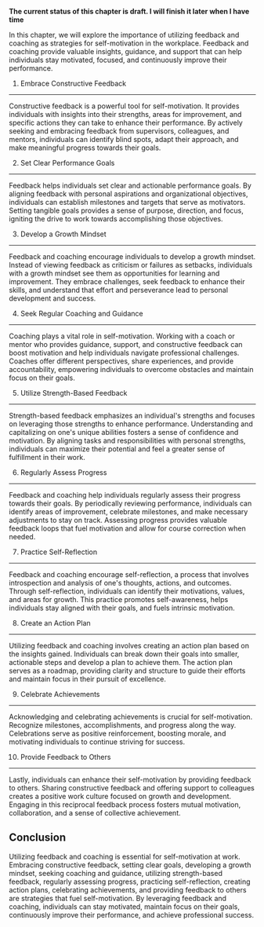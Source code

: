 **The current status of this chapter is draft. I will finish it later when I have time**

In this chapter, we will explore the importance of utilizing feedback and coaching as strategies for self-motivation in the workplace. Feedback and coaching provide valuable insights, guidance, and support that can help individuals stay motivated, focused, and continuously improve their performance.

1. Embrace Constructive Feedback
--------------------------------

Constructive feedback is a powerful tool for self-motivation. It provides individuals with insights into their strengths, areas for improvement, and specific actions they can take to enhance their performance. By actively seeking and embracing feedback from supervisors, colleagues, and mentors, individuals can identify blind spots, adapt their approach, and make meaningful progress towards their goals.

2. Set Clear Performance Goals
------------------------------

Feedback helps individuals set clear and actionable performance goals. By aligning feedback with personal aspirations and organizational objectives, individuals can establish milestones and targets that serve as motivators. Setting tangible goals provides a sense of purpose, direction, and focus, igniting the drive to work towards accomplishing those objectives.

3. Develop a Growth Mindset
---------------------------

Feedback and coaching encourage individuals to develop a growth mindset. Instead of viewing feedback as criticism or failures as setbacks, individuals with a growth mindset see them as opportunities for learning and improvement. They embrace challenges, seek feedback to enhance their skills, and understand that effort and perseverance lead to personal development and success.

4. Seek Regular Coaching and Guidance
-------------------------------------

Coaching plays a vital role in self-motivation. Working with a coach or mentor who provides guidance, support, and constructive feedback can boost motivation and help individuals navigate professional challenges. Coaches offer different perspectives, share experiences, and provide accountability, empowering individuals to overcome obstacles and maintain focus on their goals.

5. Utilize Strength-Based Feedback
----------------------------------

Strength-based feedback emphasizes an individual's strengths and focuses on leveraging those strengths to enhance performance. Understanding and capitalizing on one's unique abilities fosters a sense of confidence and motivation. By aligning tasks and responsibilities with personal strengths, individuals can maximize their potential and feel a greater sense of fulfillment in their work.

6. Regularly Assess Progress
----------------------------

Feedback and coaching help individuals regularly assess their progress towards their goals. By periodically reviewing performance, individuals can identify areas of improvement, celebrate milestones, and make necessary adjustments to stay on track. Assessing progress provides valuable feedback loops that fuel motivation and allow for course correction when needed.

7. Practice Self-Reflection
---------------------------

Feedback and coaching encourage self-reflection, a process that involves introspection and analysis of one's thoughts, actions, and outcomes. Through self-reflection, individuals can identify their motivations, values, and areas for growth. This practice promotes self-awareness, helps individuals stay aligned with their goals, and fuels intrinsic motivation.

8. Create an Action Plan
------------------------

Utilizing feedback and coaching involves creating an action plan based on the insights gained. Individuals can break down their goals into smaller, actionable steps and develop a plan to achieve them. The action plan serves as a roadmap, providing clarity and structure to guide their efforts and maintain focus in their pursuit of excellence.

9. Celebrate Achievements
-------------------------

Acknowledging and celebrating achievements is crucial for self-motivation. Recognize milestones, accomplishments, and progress along the way. Celebrations serve as positive reinforcement, boosting morale, and motivating individuals to continue striving for success.

10. Provide Feedback to Others
------------------------------

Lastly, individuals can enhance their self-motivation by providing feedback to others. Sharing constructive feedback and offering support to colleagues creates a positive work culture focused on growth and development. Engaging in this reciprocal feedback process fosters mutual motivation, collaboration, and a sense of collective achievement.

Conclusion
----------

Utilizing feedback and coaching is essential for self-motivation at work. Embracing constructive feedback, setting clear goals, developing a growth mindset, seeking coaching and guidance, utilizing strength-based feedback, regularly assessing progress, practicing self-reflection, creating action plans, celebrating achievements, and providing feedback to others are strategies that fuel self-motivation. By leveraging feedback and coaching, individuals can stay motivated, maintain focus on their goals, continuously improve their performance, and achieve professional success.
